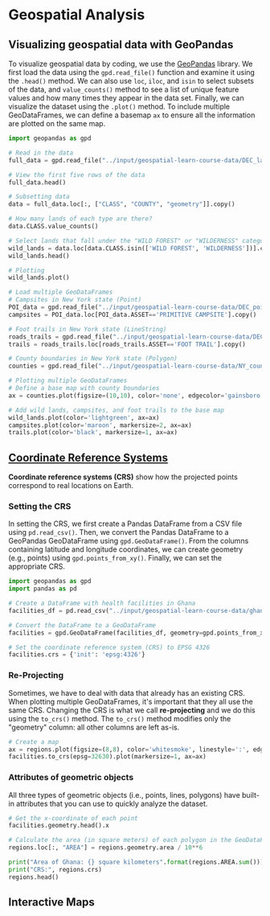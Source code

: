 # Geospatial Analysis

## Visualizing geospatial data with GeoPandas
To visualize geospatial data by coding, we use the [GeoPandas](https://geopandas.org/en/stable/) library. We first load the data using the `gpd.read_file()` function and examine it using the `.head()` method. We can also use `loc`, `iloc`, and `isin` to select subsets of the data, and `value_counts()` method to see a list of unique feature values and how many times they appear in the data set. Finally, we can visualize the dataset using the `.plot()` method. To include multiple GeoDataFrames, we can define a basemap `ax` to ensure all the information are plotted on the same map.
```python
import geopandas as gpd

# Read in the data
full_data = gpd.read_file("../input/geospatial-learn-course-data/DEC_lands/DEC_lands/DEC_lands.shp")

# View the first five rows of the data
full_data.head()

# Subsetting data
data = full_data.loc[:, ["CLASS", "COUNTY", "geometry"]].copy()

# How many lands of each type are there?
data.CLASS.value_counts()

# Select lands that fall under the "WILD FOREST" or "WILDERNESS" category
wild_lands = data.loc[data.CLASS.isin(['WILD FOREST', 'WILDERNESS'])].copy()
wild_lands.head()

# Plotting
wild_lands.plot()

# Load multiple GeoDataFrames
# Campsites in New York state (Point)
POI_data = gpd.read_file("../input/geospatial-learn-course-data/DEC_pointsinterest/DEC_pointsinterest/Decptsofinterest.shp")
campsites = POI_data.loc[POI_data.ASSET=='PRIMITIVE CAMPSITE'].copy()

# Foot trails in New York state (LineString)
roads_trails = gpd.read_file("../input/geospatial-learn-course-data/DEC_roadstrails/DEC_roadstrails/Decroadstrails.shp")
trails = roads_trails.loc[roads_trails.ASSET=='FOOT TRAIL'].copy()

# County boundaries in New York state (Polygon)
counties = gpd.read_file("../input/geospatial-learn-course-data/NY_county_boundaries/NY_county_boundaries/NY_county_boundaries.shp")

# Plotting multiple GeoDataFrames
# Define a base map with county boundaries
ax = counties.plot(figsize=(10,10), color='none', edgecolor='gainsboro', zorder=3)

# Add wild lands, campsites, and foot trails to the base map
wild_lands.plot(color='lightgreen', ax=ax)
campsites.plot(color='maroon', markersize=2, ax=ax)
trails.plot(color='black', markersize=1, ax=ax)
```

## [Coordinate Reference Systems](https://www.kaggle.com/code/alexisbcook/coordinate-reference-systems)
**Coordinate reference systems (CRS)** show how the projected points correspond to real locations on Earth.

### Setting the CRS
In setting the CRS, we first create a Pandas DataFrame from a CSV file using `pd.read_csv()`. Then, we convert the Pandas DataFrame to a GeoPandas GeoDataFrame using `gpd.GeoDataFrame()`. From the columns containing latitude and longitude coordinates, we can create geometry (e.g., points) using `gpd.points_from_xy()`. Finally, we can set the appropriate CRS.
```python
import geopandas as gpd
import pandas as pd

# Create a DataFrame with health facilities in Ghana
facilities_df = pd.read_csv("../input/geospatial-learn-course-data/ghana/ghana/health_facilities.csv")

# Convert the DataFrame to a GeoDataFrame
facilities = gpd.GeoDataFrame(facilities_df, geometry=gpd.points_from_xy(facilities_df.Longitude, facilities_df.Latitude))

# Set the coordinate reference system (CRS) to EPSG 4326
facilities.crs = {'init': 'epsg:4326'}
```

### Re-Projecting
Sometimes, we have to deal with data that already has an existing CRS. When plotting multiple GeoDataFrames, it's important that they all use the same CRS. Changing the CRS is what we call **re-projecting** and we do this using the `to_crs()` method. The `to_crs()` method modifies only the "geometry" column: all other columns are left as-is.
```python
# Create a map
ax = regions.plot(figsize=(8,8), color='whitesmoke', linestyle=':', edgecolor='black')
facilities.to_crs(epsg=32630).plot(markersize=1, ax=ax)
```

### Attributes of geometric objects
All three types of geometric objects (i.e., points, lines, polygons) have built-in attributes that you can use to quickly analyze the dataset.
```python
# Get the x-coordinate of each point
facilities.geometry.head().x

# Calculate the area (in square meters) of each polygon in the GeoDataFrame 
regions.loc[:, "AREA"] = regions.geometry.area / 10**6

print("Area of Ghana: {} square kilometers".format(regions.AREA.sum()))
print("CRS:", regions.crs)
regions.head()
```

## Interactive Maps
